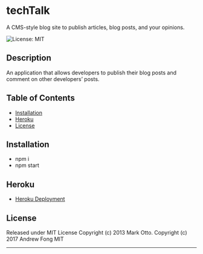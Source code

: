 # techTalk
A CMS-style blog site to publish articles, blog posts, and your opinions.

![License: MIT](https://img.shields.io/badge/License-MIT-yellow.svg)

## Description
An application that allows developers to publish their blog posts and comment on other developers’ posts. 

## Table of Contents
- [Installation](#installation)
- [Heroku](#heroku)
- [License](#license)

## Installation
- npm i
- npm start


## Heroku
- <a href="">Heroku Deployment</a>


## License

Released under MIT License Copyright (c) 2013 Mark Otto. Copyright (c) 2017 Andrew Fong MIT

---